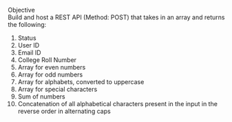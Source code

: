 Objective   
Build and host a REST API (Method: POST) that takes in an array and returns the 
following:  
1. Status  
2. User ID  
3. Email ID  
4. College Roll Number  
5. Array for even numbers  
6. Array for odd numbers  
7. Array for alphabets, converted to uppercase  
8. Array for special characters  
9. Sum of numbers  
10. Concatenation of all alphabetical characters present in the input in the reverse 
order in alternating caps